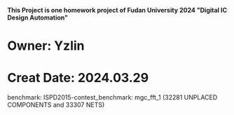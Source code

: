 __This Project is one homework project of Fudan University 2024 "Digital IC Design Automation"__
# Owner: Yzlin
# Creat Date: 2024.03.29
benchmark: ISPD2015-contest_benchmark: mgc_fft_1 (32281 UNPLACED COMPONENTS and 33307 NETS)
